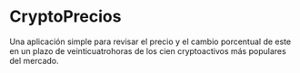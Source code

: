 # CryptoPrecios

Una aplicación simple para revisar el precio y el cambio porcentual de este en un plazo de veinticuatrohoras de los cien cryptoactivos más populares del mercado.
